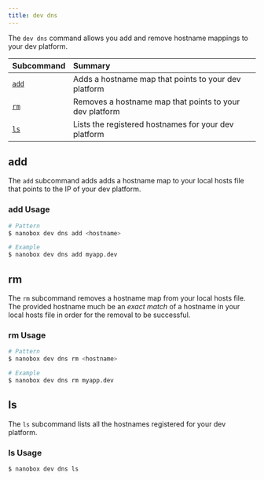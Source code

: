 ```yaml
---
title: dev dns
---
```


The `dev dns` command allows you add and remove hostname mappings to your dev platform.

| Subcommand          | Summary                                                   |
|:--------------------|:----------------------------------------------------------|
| [`add`](#add)       | Adds a hostname map that points to your dev platform      |
| [`rm`](#rm)         | Removes a hostname map that points to your dev platform   |
| [`ls`](#ls)         | Lists the registered hostnames for your dev platform      |

## add
The `add` subcommand adds adds a hostname map to your local hosts file that points to the IP of your dev platform.

### add Usage
```bash
# Pattern
$ nanobox dev dns add <hostname>

# Example
$ nanobox dev dns add myapp.dev
```

## rm
The `rm` subcommand removes a hostname map from your local hosts file. The provided hostname much be an *exact match* of a hostname in your local hosts file in order for the removal to be successful.

### rm Usage
```bash
# Pattern
$ nanobox dev dns rm <hostname>

# Example
$ nanobox dev dns rm myapp.dev
```

## ls
The `ls` subcommand lists all the hostnames registered for your dev platform.

### ls Usage
```bash
$ nanobox dev dns ls
```
